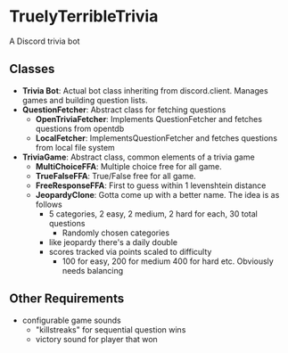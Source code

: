 # TruelyTerribleTrivia
A Discord trivia bot



## Classes

+ **Trivia Bot**: Actual bot class inheriting from discord.client. Manages games and building question lists. 
+ **QuestionFetcher**: Abstract class for fetching questions
    - **OpenTriviaFetcher**: Implements QuestionFetcher and fetches questions from opentdb
    - **LocalFetcher**: ImplementsQuestionFetcher and fetches questions from local file system
+ **TriviaGame**: Abstract class, common elements of a trivia game
    - **MultiChoiceFFA**: Multiple choice free for all game. 
    - **TrueFalseFFA**: True/False free for all game. 
    - **FreeResponseFFA**: First to guess within 1 levenshtein distance
    - **JeopardyClone**: Gotta come up with a better name. The idea is as follows
      - 5 categories, 2 easy, 2 medium, 2 hard for each, 30 total questions
        - Randomly chosen categories
      - like jeopardy there's a daily double
      - scores tracked via points scaled to difficulty
        - 100 for easy, 200 for medium 400 for hard etc. Obviously needs balancing

## Other Requirements

- configurable game sounds
  - "killstreaks" for sequential question wins
  - victory sound for player that won

